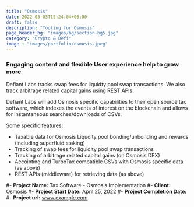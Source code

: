 ```yaml
---
title: "Osmosis"
date: 2022-05-05T15:24:04+06:00
draft: false
description: "Tooling for Osmosis"
page_header_bg: "images/bg/section-bg5.jpg"
category: "Crypto & Defi"
image : "images/portfolio/osmosis.jpeg"
---
```



### Engaging content and flexible User experience help to grow more

Defiant Labs tracks swap fees for liquidty pool swap transactions. We also track arbitrage related capital gains using REST APIs.

Defiant Labs will add Osmosis specific capabilities to their open source tax software, which indexes the events of interest on the blockchain and allows for instantaneous searches/downloads of CSVs.

Some specific features:
- Taxable data for Osmosis Liqudity pool bonding/unbonding and rewards (including superfluid staking)
- Tracking of swap fees for liquidity pool swap transactions
- Tracking of arbitrage related capital gains (on Osmosis DEX)
- Accointing and TurboTax compatible CSVs with Osmosis specific data (as above)
- REST APIs (middleware) for retrieving data (as above)

#- **Project Name:** Tax Software - Osmosis Implementation
#- **Client:** Osmosis
#- **Project Start Date:** April 25, 2022
#- **Project Completion Date:** 
#- **Project url:** www.example.com